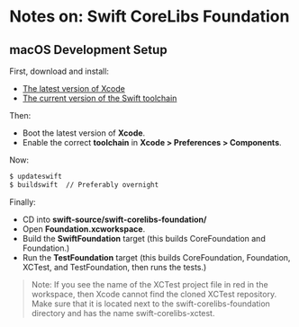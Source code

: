# Notes on: Swift CoreLibs Foundation

## macOS Development Setup

First, download and install:
* [The latest version of Xcode](https://developer.apple.com/download/)
* [The current version of the Swift toolchain](https://swift.org/download/#releases)

Then:
* Boot the latest version of **Xcode**.
* Enable the correct **toolchain** in **Xcode > Preferences > Components**.

Now:
```sh
$ updateswift
$ buildswift  // Preferably overnight
```
Finally:

* CD into **swift-source/swift-corelibs-foundation/**
* Open **Foundation.xcworkspace**.
* Build the **SwiftFoundation** target (this builds CoreFoundation and Foundation.)
* Run the **TestFoundation** target (this builds CoreFoundation, Foundation, XCTest, and TestFoundation, then runs the tests.)

> Note: If you see the name of the XCTest project file in red in the workspace, then Xcode cannot find the cloned XCTest repository. Make sure that it is located next to the swift-corelibs-foundation directory and has the name swift-corelibs-xctest.



